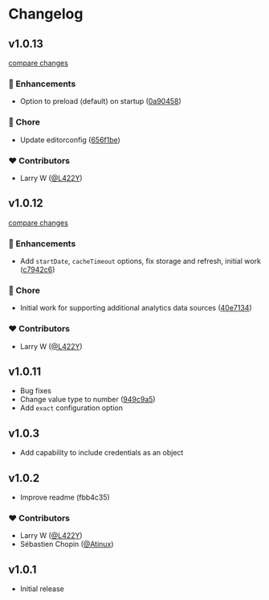 # Changelog


## v1.0.13

[compare changes](https://github.com/L422Y/nuxt-pageviews/compare/v1.0.12...v1.0.13)


### 🚀 Enhancements

  - Option to preload (default) on startup ([0a90458](https://github.com/L422Y/nuxt-pageviews/commit/0a90458))

### 🏡 Chore

  - Update editorconfig ([656f1be](https://github.com/L422Y/nuxt-pageviews/commit/656f1be))

### ❤️  Contributors

- Larry W ([@L422Y](http://github.com/L422Y))

## v1.0.12

[compare changes](https://github.com/L422Y/nuxt-pageviews/compare/v1.0.11...v1.0.12)


### 🚀 Enhancements

  - Add `startDate`, `cacheTimeout` options, fix storage and refresh, initial work ([c7942c6](https://github.com/L422Y/nuxt-pageviews/commit/c7942c6))

### 🏡 Chore

  - Initial work for supporting additional analytics data sources ([40e7134](https://github.com/L422Y/nuxt-pageviews/commit/40e7134))

### ❤️  Contributors

- Larry W ([@L422Y](http://github.com/L422Y))

## v1.0.11

  - Bug fixes
  - Change value type to number ([949c9a5](https://github.com/L422Y/nuxt-pageviews/commit/949c9a5))
  - Add `exact` configuration option

## v1.0.3

  - Add capability to include credentials as an object

## v1.0.2

  - Improve readme (fbb4c35)

### ❤️  Contributors

- Larry W ([@L422Y](http://github.com/L422Y))
- Sébastien Chopin ([@Atinux](http://github.com/Atinux))

## v1.0.1

- Initial release
